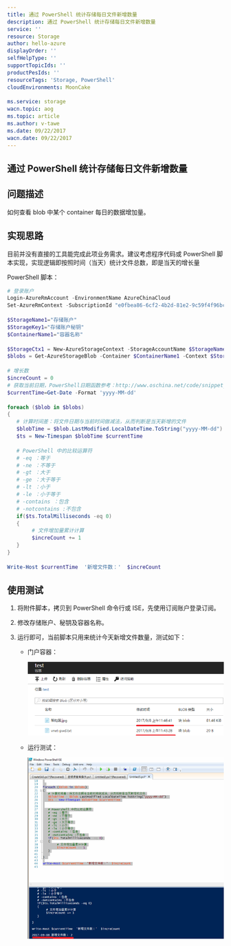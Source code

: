 ```yaml
---
title: 通过 PowerShell 统计存储每日文件新增数量
description: 通过 PowerShell 统计存储每日文件新增数量
service: ''
resource: Storage
author: hello-azure
displayOrder: ''
selfHelpType: ''
supportTopicIds: ''
productPesIds: ''
resourceTags: 'Storage, PowerShell'
cloudEnvironments: MoonCake

ms.service: storage
wacn.topic: aog
ms.topic: article
ms.author: v-tawe
ms.date: 09/22/2017
wacn.date: 09/22/2017
---
```

## 通过 PowerShell 统计存储每日文件新增数量

## 问题描述

如何查看 blob 中某个 container 每日的数据增加量。

## 实现思路

目前并没有直接的工具能完成此项业务需求。建议考虑程序代码或 PowerShell 脚本实现，实现逻辑即按照时间（当天）统计文件总数，即是当天的增长量

PowerShell 脚本：

```PowerShell
# 登录账户
Login-AzureRmAccount -EnvironmentName AzureChinaCloud
Set-AzureRmContext -SubscriptionId "e0fbea86-6cf2-4b2d-81e2-9c59f4f96bcb"

$StorageName1="存储账户"
$StorageKey1="存储账户秘钥"
$ContainerName1="容器名称" 

$StorageCtx1 = New-AzureStorageContext -StorageAccountName $StorageName1 -StorageAccountKey $StorageKey1 -Environment AzureChinaCloud 
$blobs = Get-AzureStorageBlob -Container $ContainerName1 -Context $StorageCtx1

# 增长数
$increCount = 0
# 获取当前日期，PowerShell日期函数参考：http://www.oschina.net/code/snippet_222150_18220 
$currentTime=Get-Date -Format 'yyyy-MM-dd'

foreach ($blob in $blobs)
{
   # 计算时间差：将文件日期与当前时间做减法，从而判断是当天新增的文件
   $blobTime = $blob.LastModified.LocalDateTime.ToString("yyyy-MM-dd") 
   $ts = New-Timespan $blobTime $currentTime

   # PowerShell 中的比较运算符
   # -eq ：等于
   # -ne ：不等于
   # -gt ：大于
   # -ge ：大于等于
   # -lt ：小于
   # -le ：小于等于
   # -contains ：包含
   # -notcontains :不包含 
   if($ts.TotalMilliseconds -eq 0)
   {
        # 文件增加量累计计算
        $increCount += 1
   }
} 

Write-Host $currentTime  '新增文件数：'  $increCount
```

## 使用测试

1. 将附件脚本，拷贝到 PowerShell 命令行或 ISE，先使用订阅账户登录订阅。
2. 修改存储账户、秘钥及容器名称。
3. 运行即可，当前脚本只用来统计今天新增文件数量，测试如下：

    - 门户容器：
    
        ![portal](media/aog-storage-blob-howto-statistic-daily-files-via-powershell/portal.png)

    - 运行测试：
 
        ![powershell](media/aog-storage-blob-howto-statistic-daily-files-via-powershell/powershell.png)